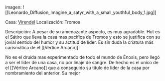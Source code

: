 imagen: 
	![[Leonardo_Diffusion_Imagine_a_satyr_with_a_small_youthful_body_1.jpg]]

Casa: <u>Virendel</u>
Localización: Tromos

Descripción:
A pesar de su amenazante aspecto, es muy agradable. Hut es el Sátiro que lleva la casa mas pacifica de Tromos y esto se justifica con su jovial sentido del humor y su actitud de líder. Es sin duda la criatura más carismática de el [[Vértice Arcano]]. 

No es el druida mas experimentado de todo el mundo de Énosis, pero llegó a ser el lider de una casa, no por linaje de sangre. De hecho es el unico de el [[Vértice Arcano]] que a conseguido su titulo de lider de la casa por nombramiento del anterior. Su mejor